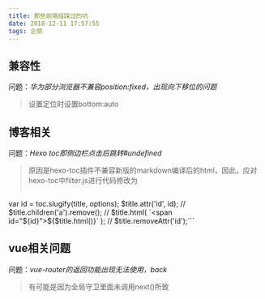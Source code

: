 ```yaml
---
title: 那些前端组踩过的坑
date: 2018-12-11 17:57:55
tags: 企朋
---
```

<!--toc-->
## 兼容性

问题：*华为部分浏览器不兼容position:fixed，出现向下移位的问题*

> 设置定位时设置bottom:auto

## 博客相关

问题：*Hexo toc即侧边栏点击后跳转#undefined*

> 原因是hexo-toc插件不兼容新版的markdown编译后的html，因此，应对hexo-toc中filter.js进行代码修改为
> ```JavaScript
  var id = toc.slugify(title, options);
  $title.attr('id', id);
  // $title.children('a').remove();
  // $title.html( `<span id="${id}">${$title.html()}</span>` );
  // $title.removeAttr('id');```

## vue相关问题
问题：*vue-router的返回功能出现无法使用，back*

> 有可能是因为全局守卫里面未调用next()所致